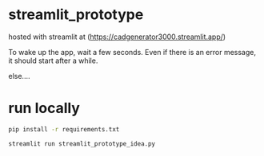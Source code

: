 # streamlit_prototype

hosted with streamlit at (https://cadgenerator3000.streamlit.app/)

To wake up the app, wait a few seconds. Even if there is an error message, it should start after a while.

else....

# run locally

```sh
pip install -r requirements.txt
```

```sh
streamlit run streamlit_prototype_idea.py
```

